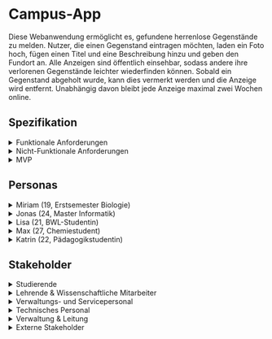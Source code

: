 # Campus-App

Diese Webanwendung ermöglicht es, gefundene herrenlose Gegenstände zu melden. Nutzer, die einen Gegenstand eintragen möchten, laden ein Foto hoch, fügen einen Titel und eine Beschreibung hinzu und geben den Fundort an. Alle Anzeigen sind öffentlich einsehbar, sodass andere ihre verlorenen Gegenstände leichter wiederfinden können. Sobald ein Gegenstand abgeholt wurde, kann dies vermerkt werden und die Anzeige wird entfernt. Unabhängig davon bleibt jede Anzeige maximal zwei Wochen online.

## Spezifikation

<details>
<summary>Funktionale Anforderungen</summary>

| Titel                     | Beschreibung                                                                                                 | Relevanz        |
|---------------------------|-------------------------------------------------------------------------------------------------------------|-----------------|
| Anzeige schalten          | Nutzer können eine Anzeige mit Bild, Titel, Beschreibung und Fundort online stellen.                        | 🔴 sehr wichtig |
| Manuelle Duplikatsprüfung | Beim Inserieren werden dem Nutzer bereits gemeldete Gegenstände am gleichen Fundort angezeigt. Er entscheidet dann, ob er die Anzeige erstellt. | 🟡 mittel |
| Suche nach Kategorie/Text | Nutzer können Anzeigen nach Kategorien (z. B. Kleidung, Elektronik) oder per Freitext durchsuchen.           | 🟡 mittel       |
| Gegenstand abholen        | Nutzer können eine Anzeige als „abgeholt“ markieren.                                                        | 🔴 sehr wichtig |
| Suche inserieren          | Nutzer können Gesuche aufgeben, um auf verlorene Gegenstände aufmerksam zu machen.                          | 🟠 wichtig      |
| Login / Registrieren      | Nutzerkonten ermöglichen personalisierte Anzeigen.                                                          | 🟡 mittel       |
| Logging                   | Es wird protokolliert, wer einen Gegenstand als abgeholt markiert hat, um Missbrauch nachverfolgen zu können.| 🟢 gering       |
| Kategorien / Tags         | Anzeigen können mit Kategorien (z. B. Kleidung, Elektronik) oder Schlagwörtern versehen werden.              | 🟡 mittel       |
| Benachrichtigungen        | Nutzer erhalten eine Nachricht (E-Mail/App), wenn ein möglicher Treffer zu ihrem Gesuch oder Fundort erscheint.| 🟢 gering   |

</details>

<details>
<summary>Nicht-Funktionale Anforderungen</summary>

| Titel             | Beschreibung                                                                                  | Relevanz        |
|-------------------|------------------------------------------------------------------------------------------------|-----------------|
| Antwortzeit / Suche | Seiten sollen innerhalb von 2 Sekunden laden, Suchergebnisse in weniger als 1 Sekunde erscheinen. | 🔴 sehr wichtig |
| Betriebszeit      | Die Anwendung soll eine Verfügbarkeit von mindestens 95 % pro Monat haben.                     | 🔴 sehr wichtig |
| Einfache Bedienung| Die Nutzeroberfläche soll klar, selbsterklärend und auch ohne technisches Vorwissen nutzbar sein.| 🟠 wichtig      |
| Modularer Aufbau  | Das System soll modular entwickelt sein, sodass neue Funktionen einfach ergänzt werden können. | 🟡 mittel       |
| Fehlerbehandlung  | Fehlerhafte Eingaben oder Systemfehler sollen verständlich abgefangen und dem Nutzer angezeigt werden.| 🔴 sehr wichtig |
| Barrierefreiheit  | Die Anwendung ist auch für Nutzer mit Einschränkungen (Screenreader, Kontraste) zugänglich.      | 🟠 wichtig      |

</details>


<details>
<summary>MVP</summary>
<br>
Das Minimum Viable Product (MVP) der Fundgegenstände-Webanwendung konzentriert sich auf die grundlegenden Funktionen, die den Kernnutzen für die Nutzerinnen und Nutzer sicherstellen. Im Mittelpunkt steht die Möglichkeit, gefundene Gegenstände schnell und einfach online zu melden. Dazu können Nutzer ein Bild hochladen sowie Titel, Beschreibung und Fundort angeben. Alle Anzeigen sind öffentlich einsehbar und können über eine Suchfunktion nach Kategorien oder Freitext durchsucht werden. Wurde ein Gegenstand abgeholt, kann dies in der Anzeige vermerkt werden, sodass die Anzeige verschwindet. Zusätzlich werden alle Anzeigen nach spätestens zwei Wochen automatisch gelöscht, um die Übersichtlichkeit zu gewährleisten.

Die Anwendung soll einfach zu bedienen und auch ohne Registrierung nutzbar sein. Eine klare, responsive Oberfläche sorgt dafür, dass die Plattform sowohl auf dem Computer als auch auf mobilen Endgeräten problemlos funktioniert. Die Suche muss schnell Ergebnisse liefern, sodass Nutzer innerhalb weniger Sekunden relevante Anzeigen finden können.

Auf diese Weise deckt das MVP die wesentlichen Schritte ab: Fund melden – Fund suchen – Fund abholen. Erweiterte Funktionen wie Nutzer-Accounts, Benachrichtigungen, Duplikatsprüfungen oder Standortkarten sind in späteren Ausbaustufen vorgesehen, gehören aber nicht zum ersten lauffähigen Produkt.
<br>

</details>


## Personas

<details>
<summary>Miriam (19, Erstsemester Biologie)</summary>

**Ziel:** Übersichtliche Orientierung: Wo kann sie nach ihrem verlorenen Schlüssel suchen? Wer ist Ansprechpartner?  
**Frust:** Sie ist neu am Campus und weiß nicht, wo Fundsachen gemeldet oder abgeholt werden können.

</details>


<details>
<summary>Jonas (24, Master Informatik)</summary>

**Ziel:** Er will gefundene USB-Sticks oder Kopfhörer einfach eintragen, damit der Besitzer sie wiederbekommt.  
**Frust:** Es gibt kein zentrales System, und Fundstücke bleiben oft wochenlang liegen oder verschwinden.

</details>


<details>
<summary>Lisa (21, BWL-Studentin)</summary>

**Ziel:** Sie möchte schnell und unkompliziert einen verlorenen Gegenstand melden, den sie in der Mensa vergessen hat.  
**Frust:** Bislang muss sie mehrere Stellen abklappern und weiß nie, ob ihr Fund überhaupt gemeldet wurde.

</details>


<details>
<summary>Max (27, Chemiestudent)</summary>

**Ziel:** Er möchte regelmäßig prüfen, ob sein verlorener Taschenrechner gemeldet wurde.  
**Frust:** Die Informationen sind verstreut und er muss sich auf Aushänge verlassen.

</details>


<details>
<summary>Katrin (22, Pädagogikstudentin)</summary>

**Ziel:** Einen anonymen Weg finden, um einen gefundenen Gegenstand zu melden, ohne persönlich ins Sekretariat zu gehen.  
**Frust:** Sie fühlt sich unsicher, wenn sie direkt mit Fremden Kontakt aufnehmen muss.

</details>


## Stakeholder

<details>
<summary>Studierende</summary>

- Erstsemester → neu auf dem Campus, unsicher, wo Fundsachen gemeldet oder abgeholt werden können.  
- Höhere Semester → kennen sich besser aus, möchten schnell melden oder finden.  
- Dual Studierende allgemein → sind nicht immer am Campus, möchten ggf. auch aus der Ferne prüfen, ob ihr Fund gemeldet wurde.  

</details>


<details>
<summary>Lehrende & Wissenschaftliche Mitarbeiter</summary>

- Professor:innen / Dozent:innen → verlieren oder finden Gegenstände in Vorlesungen.  

</details>


<details>
<summary>Verwaltungs- und Servicepersonal</summary>

- Sekretariat → bisher Anlaufstelle für Fundsachen.  
- Hausmeister / Facility Management → finden regelmäßig Dinge in Hörsälen, Fluren, Toiletten.   
- Mensa- und Cafeteria-Personal → Fundorte wie Geschirr, Kleidung, Taschen.  

</details>


<details>
<summary>Technisches Personal</summary>

- IT-Support → betreuen die Webanwendung, kümmern sich um Login, Accounts, Datenhaltung.  
- Datenschutzbeauftragte → achten auf DSGVO und sichere Verarbeitung personenbezogener Daten.  

</details>


<details>
<summary>Verwaltung & Leitung</summary>

- Hochschulleitung → möchte geregelte Prozesse und gutes Image.  
- Verwaltungsleitung / Facility Management → hat organisatorisches Interesse an Ordnung und Reduktion von Aufwand.  

</details>


<details>
<summary>Externe Stakeholder</summary>

- Besucher:innen (z. B. Eltern, Gäste bei Veranstaltungen, Firmenvertreter in Projekten) → können ebenfalls Dinge verlieren oder finden.  
- Reinigungspersonal (Fremdfirmen) → finden sehr häufig Gegenstände außerhalb der regulären Zeiten.  

</details>


